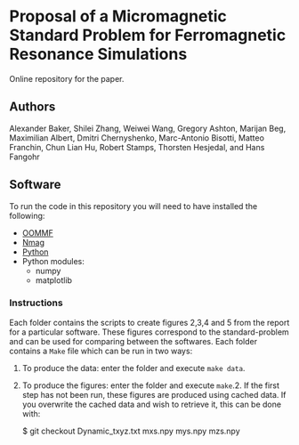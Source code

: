 # Proposal of a Micromagnetic Standard Problem for Ferromagnetic Resonance Simulations

Online repository for the paper.

## Authors
Alexander Baker, Shilei Zhang, Weiwei Wang, Gregory Ashton, Marijan Beg,
Maximilian Albert, Dmitri Chernyshenko, Marc-Antonio Bisotti, Matteo Franchin,
Chun Lian Hu, Robert Stamps, Thorsten Hesjedal, and Hans Fangohr

## Software

To run the code in this repository you will need to have installed the following:

* [OOMMF](http://math.nist.gov/oommf/)
* [Nmag](http://nmag.soton.ac.uk/nmag/)
* [Python](https://www.python.org)
* Python modules:
  * numpy
  * matplotlib

### Instructions

Each folder contains the scripts to create figures 2,3,4 and 5 from the report
for a particular software. These figures correspond to the standard-problem and
can be used for comparing between the softwares. Each folder contains a `Make`
file which can be run in two ways:

1. To produce the data: enter the folder and execute `make data`.

2. To produce the figures: enter the folder and execute `make`.2. If the first
   step has not been run, these figures are produced using cached data. If you
   overwrite the cached data and wish to retrieve it, this can be done with:

    $ git checkout Dynamic_txyz.txt mxs.npy mys.npy mzs.npy
